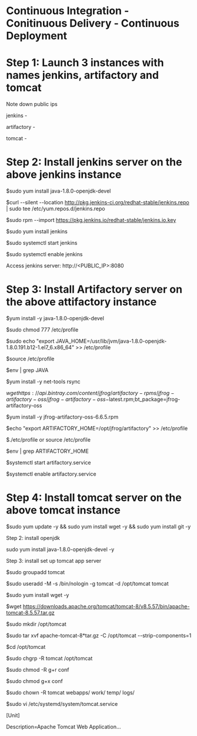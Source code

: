 # Continuous Integration - Conitinuous Delivery - Continuous Deployment

# Step 1: Launch 3 instances with names  jenkins, artifactory and tomcat

Note down public ips

jenkins -

artifactory -

tomcat - 


# Step 2: Install jenkins server on the above jenkins instance

$sudo yum install java-1.8.0-openjdk-devel

$curl --silent --location http://pkg.jenkins-ci.org/redhat-stable/jenkins.repo | sudo tee /etc/yum.repos.d/jenkins.repo

$sudo rpm --import https://pkg.jenkins.io/redhat-stable/jenkins.io.key

$sudo yum install jenkins

$sudo systemctl start jenkins

$sudo systemctl enable jenkins

Access jenkins server:  http://<PUBLIC_IP>:8080


# Step 3: Install Artifactory server on the above attifactory instance

$yum install -y java-1.8.0-openjdk-devel

$sudo chmod 777 /etc/profile

$sudo echo "export JAVA_HOME=/usr/lib/jvm/java-1.8.0-openjdk-1.8.0.191.b12-1.el7_6.x86_64" >> /etc/profile

$source /etc/profile

$env | grep JAVA

$yum install -y net-tools rsync

$wget https://api.bintray.com/content/jfrog/artifactory-rpms/jfrog-artifactory-oss/jfrog-artifactory-oss-$latest.rpm;bt_package=jfrog-artifactory-oss

$yum install -y jfrog-artifactory-oss-6.6.5.rpm

$echo "export ARTIFACTORY_HOME=/opt/jfrog/artifactory" >> /etc/profile

$./etc/profile or source /etc/profile

$env | grep ARTIFACTORY_HOME

$systemctl start artifactory.service

$systemctl enable artifactory.service


# Step 4: Install tomcat server on the above tomcat instance

$sudo yum update -y && sudo yum install wget -y && sudo yum install git -y

Step 2: install openjdk

sudo yum install java-1.8.0-openjdk-devel -y

Step 3: install set up tomcat app server

$sudo groupadd tomcat

$sudo useradd -M -s /bin/nologin -g tomcat -d /opt/tomcat tomcat

$sudo yum install wget -y

$wget https://downloads.apache.org/tomcat/tomcat-8/v8.5.57/bin/apache-tomcat-8.5.57.tar.gz

$sudo mkdir /opt/tomcat

$sudo tar xvf apache-tomcat-8*tar.gz -C /opt/tomcat --strip-components=1

$cd /opt/tomcat

$sudo chgrp -R tomcat /opt/tomcat

$sudo chmod -R g+r conf

$sudo chmod g+x conf

$sudo chown -R tomcat webapps/ work/ temp/ logs/

$sudo vi /etc/systemd/system/tomcat.service

[Unit]

Description=Apache Tomcat Web Application…

